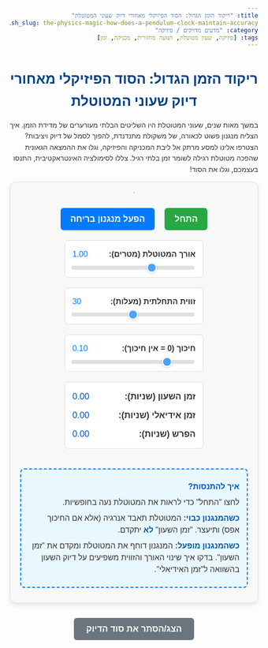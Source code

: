 ```yaml
---
title: "ריקוד הזמן הגדול: הסוד הפיזיקלי מאחורי דיוק שעוני המטוטלת"
english_slug: the-physics-magic-how-does-a-pendulum-clock-maintain-accuracy
category: "מדעים מדויקים / פיזיקה"
tags: [פיזיקה, שעון מטוטלת, תנועה מחזורית, מכניקה, זמן]
---
```

# ריקוד הזמן הגדול: הסוד הפיזיקלי מאחורי דיוק שעוני המטוטלת

במשך מאות שנים, שעוני המטוטלת היו השליטים הבלתי מעורערים של מדידת הזמן. איך הצליח מנגנון פשוט לכאורה, של משקולת מתנדנדת, להפוך לסמל של דיוק ויציבות? הצטרפו אלינו למסע מרתק אל ליבת המכניקה והפיזיקה, וגלו את ההמצאה הגאונית שהפכה מטוטלת רגילה לשומר זמן בלתי רגיל. צללו לסימולציה האינטראקטיבית, התנסו בעצמכם, וגלו את הסוד!

<div id="pendulum-app">
    <canvas id="pendulumCanvas" width="700" height="550"></canvas>
    <div class="controls">
        <button id="playPauseBtn" class="control-button">התחל</button>
        <button id="toggleEscapementBtn" class="control-button">הפעל מנגנון בריחה</button>
        <div class="parameter-control">
            <label for="lengthSlider">אורך המטוטלת (מטרים): <span id="lengthValue">1.00</span></label>
            <input type="range" id="lengthSlider" min="0.5" max="2" value="1" step="0.01">
        </div>
        <div class="parameter-control">
            <label for="angleSlider">זווית התחלתית (מעלות): <span id="angleValue">30</span></label>
            <input type="range" id="angleSlider" min="0" max="60" value="30" step="1">
        </div>
        <div class="parameter-control">
            <label for="dampingSlider">חיכוך (0 = אין חיכוך): <span id="dampingValue">0.10</span></label>
            <input type="range" id="dampingSlider" min="0" max="0.5" value="0.1" step="0.01">
        </div>
        <div class="time-display">
            <div>זמן השעון (שניות): <span id="simTime" class="time-value">0.00</span></div>
            <div>זמן אידיאלי (שניות): <span id="idealTime" class="time-value">0.00</span></div>
            <div>הפרש (שניות): <span id="timeDiff" class="time-value">0.00</span></div>
        </div>
         <div class="help-text">
            <p><strong>איך להתנסות?</strong></p>
            <p>לחצו "התחל" כדי לראות את המטוטלת נעה בחופשיות.</p>
            <p><strong>כשהמנגנון כבוי:</strong> המטוטלת תאבד אנרגיה (אלא אם החיכוך אפס) ותיעצר. "זמן השעון" <strong>לא</strong> יתקדם.</p>
            <p><strong>כשהמנגנון מופעל:</strong> המנגנון דוחף את המטוטלת ומקדם את "זמן השעון". בדקו איך שינוי האורך והזווית משפיעים על דיוק השעון בהשוואה ל"זמן האידיאלי".</p>
        </div>
    </div>
</div>

<button id="showExplanationBtn" class="explanation-button">הצג/הסתר את סוד הדיוק</button>

<div id="explanation" style="display: none;">
    <h2>גילוי הסוד: הקסם הפיזיקלי מאחורי שעוני המטוטלת</h2>

    <h3>מבוא היסטורי וטכנולוגי: למה מטוטלת?</h3>
    לפני הופעת שעוני המטוטלת במאה ה-17, מדידת זמן מדויקת הייתה אתגר משמעותי. המצאתו של כריסטיאן הויגנס, שהשתמש במטוטלת כמנגנון העיקרי לוויסות קצב השעון, חוללה מהפכה. פתאום ניתן היה למדוד זמן בדיוק חסר תקדים, דבר שהיה חיוני לא רק בחיי היום-יום, אלא גם למדעים כמו אסטרונומיה ופיזיקה, ולצרכים פרקטיים כמו ניווט בים. שעון המטוטלת הפך ללב הפועם של המדע והטכנולוגיה במשך דורות.

    <h3>הבסיס הפיזיקלי: הריקוד הקבוע של מטוטלת אידיאלית</h3>
    מטוטלת פשוטה, במודל הפיזיקלי האידיאלי, היא למעשה ריקוד של אנרגיה: כוח הכבידה מושך את המשקולת מטה, גורם לה לצבור מהירות (אנרגיה קינטית), שהופכת שוב לאנרגיה פוטנציאלית כשהיא מתרוממת לצד השני. עבור זוויות נדנוד קטנות, הפלא הוא שתקופת המחזור – הזמן שלוקח למטוטלת להשלים נדנוד שלם (קדימה ואחורה) – תלויה כמעט אך ורק באורך המוט ובתאוצת הכבידה המקומית. הנוסחה המפורסמת T = 2π√(L/g) מגלה שבאופן מפתיע, תקופת המחזור אינה תלויה במסת המשקולת או, חשוב מכל, בזווית הסטייה ההתחלתית! זוהי תכונה קסומה שהופכת את המטוטלת למועמדת אידיאלית לשומר זמן קבוע.

    <h3>התמודדות עם המציאות: האתגרים שמטוטלת "אמיתית" מציבה</h3>
    אך העולם האמיתי אינו אידיאלי. מטוטלת אמיתית מתמודדת עם "כוחות מעכבים":
    *   **חיכוך והתנגדות אוויר:** בכל שנייה שעוברת, כוחות אלו "גוזלים" מעט אנרגיה מהמטוטלת.
    *   **דעיכה:** איבוד האנרגיה גורם למשרעת הנדנוד (הזווית המקסימלית) לקטון בהדרגה. הנדנוד נחלש עד שלבסוף המטוטלת נעצרת.
    *   **תלות בזווית:** הנוסחה האידיאלית נכונה רק לזוויות קטנות. בזוויות גדולות יותר, תקופת המחזור כן תלויה בזווית. משמעות הדבר היא שדעיכה במשרעת לא רק מחלישה את הנדנוד, אלא גם משנה את קצב השעון!
    *   **שינויי טמפרטורה:** שינויים זעירים בטמפרטורה משפיעים על אורך המוט (התפשטות והתכווצות), וכידוע מהנוסחה, שינוי באורך משנה את תקופת המחזור.

    <h3>ההמצאה המבריקה: מנגנון הבריחה (Escapement) נכנס לפעולה</h3>
    כאן נכנסת לתמונה הגאונות ההנדסית: מנגנון הבריחה. מנגנון זה הוא הלב הפועם של שעון המטוטלת, והוא פותר שתי בעיות קריטיות בבת אחת:
    1.  **הזנת אנרגיה:** הוא מספק בעדינות דחיפה קטנה למטוטלת בכל נדנוד, בדיוק בכמות הנדרשת כדי לפצות על איבוד האנרגיה ולשמור על משרעת נדנוד קבועה.
    2.  **וויסות קצב השעון:** הוא מתרגם את תנועת המטוטלת (הקבועה, בזכות הזנת האנרגיה) לתנועה מדויקת של גלגלי השיניים המניעים את מחוגי השעון.

    <h3>ריקוד השיניים והעוגן: כך עובד מנגנון הבריחה (בפשטות)</h3>
    תארו לעצמכם גלגל שיניים תחת לחץ קבוע (ממשקולות או קפיץ). מנגנון הבריחה כולל מעין "עוגן" דו-זרועי המחובר למטוטלת. בכל פעם שהמטוטלת עוברת בנקודת מסוימת (בדרך כלל סמוך למרכז התנועה), העוגן "משחרר" לרגע קצר שן אחת של גלגל הבריחה ("בריחה"). גלגל הבריחה מסתובב מעט, והשן הבאה נתקעת בחלק אחר של העוגן ונעצרת שוב. תוך כדי השחרור והבלימה הזו, העוגן מקבל מכה או דחיפה קטנה מגלגל הבריחה – זוהי הדחיפה שמחזירה אנרגיה למטוטלת ושומרת על הנדנוד. כל "בריחה" כזו מקדמת את גלגלי השעון במידה קבועה ומדויקת.

    <h3>סיכום: סימפוניה של פיזיקה והנדסה</h3>
    שעון מטוטלת הוא הרבה יותר ממשקולת מתנדנדת. הוא יצירת מופת המשלבת את העיקרון הפיזיקלי העוצמתי של תנודה מחזורית קבועה עם מנגנון מכני גאוני שמזין אנרגיה ומווסת את הקצב. השילוב ההרמוני הזה מבטיח שהמטוטלת תמשיך לרקוד את הריקוד שלה במשרעת קבועה ובתקופת מחזור כמעט אידיאלית, ובכך יאפשר לשעון למדוד זמן בדיוק עקבי לאורך שנים רבות. הסימולציה שבה התנסיתם מראה בבירור: ללא מנגנון הבריחה, הדיוק אובד כשהמטוטלת דועכת. המנגנון הוא הקסם ההופך אותה לכרונומטר אמין.

</div>

<script>
    const canvas = document.getElementById('pendulumCanvas');
    const ctx = canvas.getContext('2d');
    const playPauseBtn = document.getElementById('playPauseBtn');
    const toggleEscapementBtn = document.getElementById('toggleEscapementBtn');
    const lengthSlider = document.getElementById('lengthSlider');
    const angleSlider = document.getElementById('angleSlider');
    const dampingSlider = document.getElementById('dampingSlider');
    const lengthValueSpan = document.getElementById('lengthValue');
    const angleValueSpan = document.getElementById('angleValue');
    const dampingValueSpan = document.getElementById('dampingValue');
    const simTimeSpan = document.getElementById('simTime');
    const idealTimeSpan = document.getElementById('idealTime');
    const timeDiffSpan = document.getElementById('timeDiff');
    const showExplanationBtn = document.getElementById('showExplanationBtn');
    const explanationDiv = document.getElementById('explanation');

    // Physics constants and state
    const g = 9.81; // acceleration due to gravity
    let L = parseFloat(lengthSlider.value); // Length of pendulum (meters)
    let initialTheta = parseFloat(angleSlider.value) * (Math.PI / 180); // Initial angle (radians)
    let damping = parseFloat(dampingSlider.value); // Damping factor (0 to 1, affects alpha)
    const boostFactor = 0.1; // Factor for escapement impulse (velocity boost)
    const physics_dt = 0.005; // Time step for physics calculation (seconds - smaller for more precision)

    let theta = initialTheta; // current angle
    let dtheta = 0; // current angular velocity

    let running = false;
    let escapementEnabled = false;
    let animationFrameId = null;
    let lastTimestamp = 0;
    let elapsedRealTime = 0; // Total real time the simulation has run

    // Clock state
    let simTime = 0; // Time shown by the simulated clock (increments per swing)
    let idealTime = 0; // Time based on the ideal pendulum period (increments per ideal period)
    let gearAngle = 0; // Angle of the escapement gear visual
    const gearNumTeeth = 12; // Number of teeth on the escapement gear
    const gearStepAngle = (Math.PI * 2) / gearNumTeeth; // Visual gear rotation per tooth
    let halfPeriodsCompleted = 0; // Count zero crossings to track periods

    let lastThetaSign = Math.sign(theta) || 1; // For detecting zero crossings (handle initial 0 angle)
    let isBoosting = false; // State variable for animation feedback
    let boostTimer = 0; // Timer for boost animation duration

    // Drawing constants and scaling
    const canvasWidth = canvas.width;
    const canvasHeight = canvas.height;
    const pivotX = canvasWidth / 2;
    const pivotY = 80;
    const bobRadius = 18;
    const rodColor = '#555';
    const bobColor = '#007bff';
    const pivotColor = '#333';
    const gearColor = '#ffc107'; // Yellow
    const escapementColor = '#dc3545'; // Red
    const boostHighlightColor = '#ffffff'; // White flash

    const pixelsPerMeter = (canvasHeight - pivotY - bobRadius - 20) / 2.0; // Scale L to fit nicely

    // Escapement visual parameters (simplified)
    const escapementPivotY = pivotY + 40;
    const anchorLength = 35;
    const palletAngleOffset = Math.PI / 2.5;

    const gearVisualRadius = 25;
    const gearVisualX = pivotX;
    const gearVisualY = escapementPivotY + anchorLength + gearVisualRadius + 5;


    function getIdealPeriod(length) {
        if (length <= 0) return Infinity; // Prevent division by zero
        return 2 * Math.PI * Math.sqrt(length / g);
    }

    function drawPendulum() {
        ctx.clearRect(0, 0, canvasWidth, canvasHeight);

        const displayLength = L * pixelsPerMeter;

        // Calculate bob position
        const bobX = pivotX + displayLength * Math.sin(theta);
        const bobY = pivotY + displayLength * Math.cos(theta);

        // Draw pivot
        ctx.fillStyle = pivotColor;
        ctx.beginPath();
        ctx.arc(pivotX, pivotY, 8, 0, Math.PI * 2);
        ctx.fill();
        ctx.strokeStyle = '#000';
        ctx.lineWidth = 1;
        ctx.stroke();

        // Draw rod
        ctx.strokeStyle = rodColor;
        ctx.lineWidth = 4;
        ctx.lineCap = 'round';
        ctx.beginPath();
        ctx.moveTo(pivotX, pivotY);
        ctx.lineTo(bobX, bobY);
        ctx.stroke();

        // Draw bob
        ctx.fillStyle = bobColor;
        ctx.beginPath();
        ctx.arc(bobX, bobY, bobRadius, 0, Math.PI * 2);
        ctx.fill();
        ctx.strokeStyle = '#fff'; // White border for contrast
        ctx.lineWidth = 2;
        ctx.stroke();

        // --- Draw Escapement Mechanism (Simplified Visual) ---

        // Draw Gear
        ctx.save(); // Save current canvas state
        ctx.translate(gearVisualX, gearVisualY); // Move origin to gear center
        ctx.rotate(gearAngle); // Rotate canvas for gear rotation

        ctx.fillStyle = gearColor;
        ctx.beginPath();
        ctx.arc(0, 0, gearVisualRadius, 0, Math.PI * 2);
        ctx.fill();
        ctx.strokeStyle = '#333';
        ctx.lineWidth = 1;
        ctx.stroke();

        // Draw gear teeth (simplified)
        for (let i = 0; i < gearNumTeeth; i++) {
             const angle = (i / gearNumTeeth) * Math.PI * 2;
             const x1 = gearVisualRadius * Math.cos(angle);
             const y1 = gearVisualRadius * Math.sin(angle);
             const x2 = (gearVisualRadius + 8) * Math.cos(angle);
             const y2 = (gearVisualRadius + 8) * Math.sin(angle);
             ctx.beginPath();
             ctx.moveTo(x1, y1);
             ctx.lineTo(x2, y2);
             ctx.stroke();
        }
        ctx.restore(); // Restore canvas state

        // Draw Anchor (moves with pendulum)
        // Position the anchor pivot slightly below main pivot
        const anchorPivotX = pivotX;
        const anchorPivotY = pivotY + 40;

        // Calculate anchor pallet positions based on pendulum angle
        const currentPendulumAngle = theta; // Anchor angle directly tied to pendulum angle (simplification)
        const p1x = anchorPivotX + anchorLength * Math.sin(currentPendulumAngle - palletAngleOffset);
        const p1y = anchorPivotY + anchorLength * Math.cos(currentPendulumAngle - palletAngleOffset);
        const p2x = anchorPivotX + anchorLength * Math.sin(currentPendulumAngle + palletAngleOffset);
        const p2y = anchorPivotY + anchorLength * Math.cos(currentPendulumAngle + palletAngleOffset);

        ctx.strokeStyle = escapementColor;
        ctx.lineWidth = 6;
        ctx.lineCap = 'round';

        ctx.beginPath();
        ctx.moveTo(anchorPivotX, anchorPivotY);
        ctx.lineTo(p1x, p1y);
        ctx.stroke();

        ctx.beginPath();
        ctx.moveTo(anchorPivotX, anchorPivotY);
        ctx.lineTo(p2x, p2y);
        ctx.stroke();

        // Add a central hub for the anchor
        ctx.fillStyle = escapementColor;
        ctx.beginPath();
        ctx.arc(anchorPivotX, anchorPivotY, 5, 0, Math.PI * 2);
        ctx.fill();


        // Indicate connection from anchor pivot to pendulum rod visual point
        const connectionPointDist = displayLength * 0.8; // Visual connection point along rod
        const connectionX = pivotX + connectionPointDist * Math.sin(theta);
        const connectionY = pivotY + connectionPointDist * Math.cos(theta);

        ctx.strokeStyle = escapementColor;
        ctx.lineWidth = 2;
        ctx.setLineDash([5, 5]); // Dashed line for visual connection
        ctx.beginPath();
        ctx.moveTo(anchorPivotX, anchorPivotY);
        ctx.lineTo(connectionX, connectionY);
        ctx.stroke();
        ctx.setLineDash([]); // Reset line style


        // Add visual boost feedback
        if (isBoosting) {
            const boostRadius = bobRadius + 5 + (boostTimer * 10); // Expand slightly
            const boostAlpha = 1.0 - (boostTimer / 0.1); // Fade out quickly
            if (boostAlpha > 0) {
                ctx.fillStyle = `rgba(255, 255, 255, ${boostAlpha})`;
                ctx.beginPath();
                ctx.arc(bobX, bobY, boostRadius, 0, Math.PI * 2);
                ctx.fill();
            }
        }
    }

    function updatePhysics(dt) {
        const steps = Math.ceil(dt / physics_dt);
        const micro_dt = dt / steps;

        for (let i = 0; i < steps; i++) {
            // Physics: Angular acceleration (includes damping)
            // alpha = -g/L * sin(theta) - damping * angular_velocity
            const alpha = -(g / L) * Math.sin(theta) - damping * dtheta;

            // Save previous angle sign before updating theta
            const prevThetaSign = Math.sign(theta) || lastThetaSign; // Use last known sign if theta is 0

            // Update angular velocity and angle using Euler method
            dtheta += alpha * micro_dt;
            theta += dtheta * micro_dt;

            // Escapement logic: Detect zero crossing and apply boost/clock step
            const currentThetaSign = Math.sign(theta) || prevThetaSign; // Use prev sign if theta is 0 now

            if (currentThetaSign !== prevThetaSign && prevThetaSign !== 0 && currentThetaSign !== 0) {
                // Zero crossing detected (theta changed sign)
                 halfPeriodsCompleted++;

                 if (escapementEnabled) {
                     // Apply impulse/boost at the crossing
                     dtheta += boostFactor;
                     isBoosting = true; // Start boost animation
                     boostTimer = 0;

                     // Advance simulated clock every two half-periods (i.e., every full period)
                     if (halfPeriodsCompleted % 2 === 0) {
                         simTime += 1;
                         // Advance gear visually for one tooth per full period (or per half? Per half seems better visual tick)
                         // Let's advance gear per crossing (half period)
                          gearAngle += gearStepAngle;
                     }
                 }
            }
            lastThetaSign = currentThetaSign;

            // Update boost timer
            if(isBoosting) {
                 boostTimer += micro_dt;
                 if (boostTimer > 0.1) { // Boost animation duration
                     isBoosting = false;
                 }
            }
        }
    }

    function animationLoop(timestamp) {
        if (!lastTimestamp) {
            lastTimestamp = timestamp;
        }

        const dt = (timestamp - lastTimestamp) / 1000; // time elapsed in seconds
        lastTimestamp = timestamp;

        if (running) {
            elapsedRealTime += dt; // Accumulate real time if running
            updatePhysics(dt);
        } else {
             // When paused, still update boost timer to fade out any ongoing animation
             if(isBoosting) {
                boostTimer += dt; // Use real dt even if not running physics
                 if (boostTimer > 0.1) {
                    isBoosting = false;
                 }
             }
        }


        drawPendulum();
        updateDisplay();

        animationFrameId = requestAnimationFrame(animationLoop);
    }

    function updateDisplay() {
        // Ideal time based on the current length L and elapsed real time
        const idealPeriod = getIdealPeriod(L);
        // Ideal time represents the number of seconds that *should* have passed if the pendulum
        // was ideal and each full period corresponds to 1 "clock second".
        idealTime = elapsedRealTime / idealPeriod; // This counts ideal periods as seconds

        // simTime is already updated in the physics loop, incrementing by 1 per full period.
        // Both simTime and idealTime now represent elapsed "clock seconds", where 1 second = 1 ideal period duration.

        simTimeSpan.textContent = simTime.toFixed(2);
        idealTimeSpan.textContent = idealTime.toFixed(2);

        const diff = simTime - idealTime;
        timeDiffSpan.textContent = diff.toFixed(3); // More precision for diff

        // Update diff span color based on value
        const diffAbs = Math.abs(diff);
        if (diffAbs < 0.05) {
            timeDiffSpan.style.color = '#28a745'; // Green
        } else if (diffAbs < 0.5) {
            timeDiffSpan.style.color = '#ffc107'; // Yellow
        } else {
            timeDiffSpan.style.color = '#dc3545'; // Red
        }


        // Display current angle (for parameter control consistency, although not a slider output)
        // angleValueSpan.textContent = (theta * 180 / Math.PI).toFixed(0); // Display current angle is distracting, show initial angle instead
         lengthValueSpan.textContent = L.toFixed(2);
         angleValueSpan.textContent = (initialTheta * 180 / Math.PI).toFixed(0); // Display initial angle from slider
         dampingValueSpan.textContent = damping.toFixed(2);

    }

    function resetSimulation() {
        // Stop simulation briefly if running, to reset state cleanly
        const wasRunning = running;
        running = false;
        // No need to cancel animation frame, the loop checks `running` flag

        theta = initialTheta;
        dtheta = 0;
        simTime = 0;
        idealTime = 0;
        elapsedRealTime = 0;
        gearAngle = 0;
        halfPeriodsCompleted = 0;
        lastThetaSign = Math.sign(initialTheta) || 1; // Reset sign
        isBoosting = false; // Reset animation state
        boostTimer = 0;


        drawPendulum();
        updateDisplay();

        // Restart if it was running before reset
        if (wasRunning) {
             running = true;
             // animationFrameId = requestAnimationFrame(animationLoop); // animationLoop is already running
        }
         lastTimestamp = 0; // Reset timestamp for smooth resume
    }

    // Event Listeners
    playPauseBtn.addEventListener('click', () => {
        running = !running;
        playPauseBtn.textContent = running ? 'השהה' : 'התחל';
        playPauseBtn.style.backgroundColor = running ? '#ffc107' : '#28a745'; // Yellow when paused, Green when playing
        playPauseBtn.style.color = running ? '#333' : 'white';

        if (running) {
             lastTimestamp = 0; // Reset timestamp for accurate dt on resume
             // If animation loop was stopped (shouldn't be based on logic), restart it here.
             // animationFrameId = requestAnimationFrame(animationLoop); // It runs continuously, just checks 'running'
        }
    });

    toggleEscapementBtn.addEventListener('click', () => {
        escapementEnabled = !escapementEnabled;
        toggleEscapementBtn.textContent = escapementEnabled ? 'כבה מנגנון בריחה' : 'הפעל מנגנון בריחה';
        toggleEscapementBtn.style.backgroundColor = escapementEnabled ? '#dc3545' : '#007bff'; // Red when on, Blue when off
         toggleEscapementBtn.style.color = 'white';
        // Optional: Reset or slightly nudge the pendulum to show immediate effect?
        // Let it continue, the effect will be seen as damping stops reducing amplitude.
    });

    lengthSlider.addEventListener('input', (e) => {
        L = parseFloat(e.target.value);
        // lengthValueSpan.textContent = L.toFixed(2); // Updated in updateDisplay
        resetSimulation(); // Reset when length changes as period changes
    });

    angleSlider.addEventListener('input', (e) => {
        // Update initial angle, but only apply it on reset
        initialTheta = parseFloat(e.target.value) * (Math.PI / 180);
        // angleValueSpan.textContent = e.target.value; // Updated in updateDisplay
        resetSimulation(); // Reset to new initial angle
    });

     dampingSlider.addEventListener('input', (e) => {
        damping = parseFloat(e.target.value);
        // dampingValueSpan.textContent = damping.toFixed(2); // Updated in updateDisplay
        // No reset needed, damping changes dynamically
    });

    showExplanationBtn.addEventListener('click', () => {
        const isHidden = explanationDiv.style.display === 'none';
        explanationDiv.style.display = isHidden ? 'block' : 'none';
        showExplanationBtn.textContent = isHidden ? 'הסתר את סוד הדיוק' : 'הצג/הסתר את סוד הדיוק';
    });


    // Initial setup
    resetSimulation();
    animationLoop(0); // Start the animation loop (it will be paused initially)

</script>

<style>
    #pendulum-app {
        display: flex;
        flex-direction: column;
        align-items: center;
        font-family: 'Arial', sans-serif; /* Use a common system font */
        margin-bottom: 30px;
        border: 1px solid #e0e0e0; /* Softer border */
        padding: 20px;
        border-radius: 12px; /* More rounded corners */
        background-color: #f8f8f8; /* Lighter background */
        box-shadow: 0 4px 8px rgba(0, 0, 0, 0.1); /* Subtle shadow */
    }

    #pendulumCanvas {
        border: 1px solid #a0a0a0; /* Slightly darker border for canvas */
        background: linear-gradient(to bottom, #eef, #ddf); /* Subtle gradient background */
        display: block;
        margin-bottom: 20px;
        border-radius: 8px;
    }

    .controls {
        display: flex;
        flex-wrap: wrap;
        justify-content: center;
        gap: 20px; /* Increased gap */
        width: 100%;
        max-width: 700px; /* Match canvas width */
        padding: 10px;
    }

    .controls button {
        padding: 12px 20px; /* More padding */
        font-size: 1.1rem; /* Larger font */
        cursor: pointer;
        border: none;
        border-radius: 6px; /* Rounded buttons */
        transition: background-color 0.2s ease, transform 0.1s ease; /* Smooth transitions */
        font-weight: bold;
    }

     .controls button:hover {
        transform: translateY(-2px); /* Lift button on hover */
     }
      .controls button:active {
        transform: translateY(0); /* Press effect */
      }

    #playPauseBtn {
        background-color: #28a745; /* Green */
        color: white;
    }


    #toggleEscapementBtn {
        background-color: #007bff; /* Blue */
        color: white;
    }


    .parameter-control {
        display: flex;
        flex-direction: column;
        align-items: flex-start;
        width: calc(50% - 10px); /* Two columns with gap */
        min-width: 250px; /* Minimum width */
        background-color: #fff;
        border: 1px solid #e0e0e0;
        border-radius: 8px;
        padding: 15px;
        box-shadow: inset 0 1px 3px rgba(0,0,0,0.05);
    }

     @media (max-width: 600px) {
        .parameter-control {
            width: 100%; /* Stack on smaller screens */
        }
     }


    .parameter-control label {
        margin-bottom: 8px; /* More space */
        font-weight: bold;
        font-size: 1rem;
        color: #333;
        width: 100%; /* Full width label */
        display: flex;
        justify-content: space-between; /* Value on the right */
        align-items: center;
    }
    .parameter-control label span {
         font-weight: normal;
         color: #007bff; /* Highlight value */
    }


    .parameter-control input[type="range"] {
        width: 100%;
        margin-bottom: 0;
        cursor: grab;
         -webkit-appearance: none;
         appearance: none;
         height: 8px;
         background: #d3d3d3;
         outline: none;
         opacity: 0.7;
         transition: opacity 0.2s;
         border-radius: 4px;
    }

     .parameter-control input[type="range"]:hover {
        opacity: 1;
     }

    /* Custom slider thumb */
    .parameter-control input[type="range"]::-webkit-slider-thumb {
      -webkit-appearance: none;
      appearance: none;
      width: 20px;
      height: 20px;
      background: #007bff;
      cursor: grab;
      border-radius: 50%;
      border: 2px solid #fff;
      box-shadow: 0 2px 4px rgba(0,0,0,0.2);
      transition: background-color 0.2s ease;
    }

    .parameter-control input[type="range"]::-moz-range-thumb {
      width: 20px;
      height: 20px;
      background: #007bff;
      cursor: grab;
      border-radius: 50%;
      border: 2px solid #fff;
      box-shadow: 0 2px 4px rgba(0,0,0,0.2);
       transition: background-color 0.2s ease;
    }
     .parameter-control input[type="range"]::-webkit-slider-thumb:active,
     .parameter-control input[type="range"]::-moz-range-thumb:active {
         cursor: grabbing;
         background-color: #0056b3;
     }


    .time-display {
        width: calc(50% - 10px); /* Two columns with gap */
         min-width: 250px;
        background-color: #fff;
        border: 1px solid #e0e0e0;
        border-radius: 8px;
        padding: 15px;
        font-size: 1.1rem;
        color: #333;
        box-shadow: inset 0 1px 3px rgba(0,0,0,0.05);
        font-weight: bold;
    }
     @media (max-width: 600px) {
        .time-display {
            width: 100%; /* Stack on smaller screens */
        }
     }

    .time-display div {
        margin-bottom: 10px;
        display: flex;
        justify-content: space-between;
    }
     .time-display div:last-child {
        margin-bottom: 0;
     }

    .time-value {
        font-weight: normal;
        color: #0056b3; /* Default blue for values */
    }
     /* Colors for timeDiff are set via JS */


    .help-text {
        width: 100%;
        max-width: 700px;
        margin-top: 20px;
        padding: 15px;
        border: 2px dashed #007bff;
        border-radius: 8px;
        background-color: #e9f7ff;
        font-size: 1rem;
        color: #333;
        line-height: 1.5;
    }
     .help-text p {
        margin: 8px 0;
     }
      .help-text strong {
         color: #0056b3;
      }


    .explanation-button {
        display: block;
        margin: 30px auto; /* Centered, more space */
        padding: 12px 25px; /* More padding */
        font-size: 1.1rem; /* Larger font */
        cursor: pointer;
        border: none;
        border-radius: 6px;
        background-color: #6c757d; /* Grey */
        color: white;
        transition: background-color 0.2s ease, transform 0.1s ease;
        font-weight: bold;
    }
     .explanation-button:hover {
        background-color: #5a6268;
         transform: translateY(-2px);
     }
      .explanation-button:active {
         transform: translateY(0);
      }


    #explanation {
        border: 1px solid #c3e6cb; /* Greenish border */
        background-color: #d4edda; /* Greenish background */
        color: #155724; /* Dark green text */
        padding: 20px;
        margin-top: 20px;
        border-radius: 8px;
        line-height: 1.7; /* Increased line spacing */
        font-size: 1.1rem;
        box-shadow: 0 4px 8px rgba(0, 0, 0, 0.08);
    }

    #explanation h2,
    #explanation h3 {
        color: #0c5460; /* Dark teal color for headings */
        margin-top: 20px;
        margin-bottom: 12px;
        border-bottom: 1px solid #b2dfdb; /* Subtle separator */
        padding-bottom: 5px;
    }
    #explanation h2 {
        margin-top: 0;
    }

    #explanation p {
        margin-bottom: 15px;
    }

    /* General body improvements */
    body {
        line-height: 1.6;
        color: #333;
        direction: rtl; /* Ensure RTL */
        text-align: right; /* Ensure RTL text alignment */
    }
    h1, h2, h3 {
        text-align: center; /* Center titles */
        color: #004085; /* Dark blue for main headings */
        margin-bottom: 15px;
    }

    /* Improve link styles if any were added in the explanation */
    a {
        color: #0056b3;
        text-decoration: none;
        transition: color 0.2s ease;
    }
    a:hover {
        color: #003580;
        text-decoration: underline;
    }

</style>
```